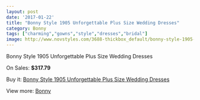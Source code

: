```yaml
---
layout: post
date: '2017-01-22'
title: "Bonny Style 1905 Unforgettable Plus Size Wedding Dresses"
category: Bonny
tags: ["charming","gowns","style","dresses","bridal"]
image: http://www.novstyles.com/3688-thickbox_default/bonny-style-1905-unforgettable-plus-size-wedding-dresses.jpg
---
```

Bonny Style 1905 Unforgettable Plus Size Wedding Dresses

On Sales: **$317.79**
<a href="https://www.novstyles.com/en/bonny/2215-bonny-style-1905-unforgettable-plus-size-wedding-dresses.html"><amp-img layout="responsive" width="600" height="600" src="//www.novstyles.com/3688-thickbox_default/bonny-style-1905-unforgettable-plus-size-wedding-dresses.jpg" alt="Bonny Style 1905 Unforgettable Plus Size Wedding Dresses 0" /></a>
<a href="https://www.novstyles.com/en/bonny/2215-bonny-style-1905-unforgettable-plus-size-wedding-dresses.html"><amp-img layout="responsive" width="600" height="600" src="//www.novstyles.com/3689-thickbox_default/bonny-style-1905-unforgettable-plus-size-wedding-dresses.jpg" alt="Bonny Style 1905 Unforgettable Plus Size Wedding Dresses 1" /></a>

Buy it: [Bonny Style 1905 Unforgettable Plus Size Wedding Dresses](https://www.novstyles.com/en/bonny/2215-bonny-style-1905-unforgettable-plus-size-wedding-dresses.html "Bonny Style 1905 Unforgettable Plus Size Wedding Dresses")

View more: [Bonny](https://www.novstyles.com/en/11-bonny "Bonny")